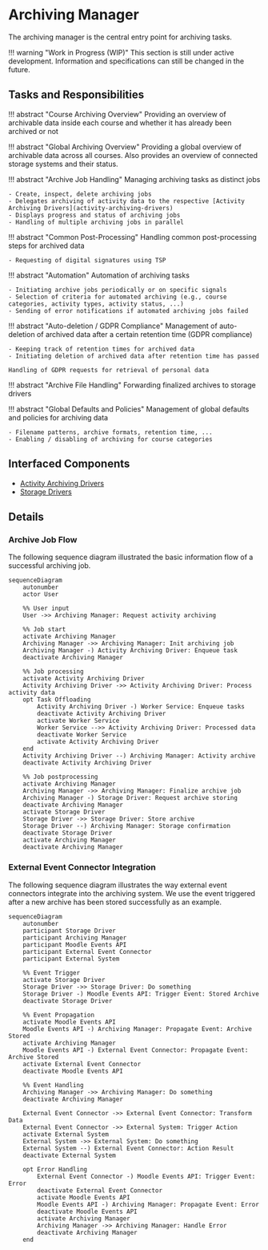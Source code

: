 # Archiving Manager

The archiving manager is the central entry point for archiving tasks.

!!! warning "Work in Progress (WIP)"
    This section is still under active development. Information and specifications can still be changed in the future.


## Tasks and Responsibilities

!!! abstract "Course Archiving Overview"
    Providing an overview of archivable data inside each course and whether it has already been archived or not 

!!! abstract "Global Archiving Overview"
    Providing a global overview of archivable data across all courses. Also provides an overview of connected storage
    systems and their status.

!!! abstract "Archive Job Handling"
    Managing archiving tasks as distinct jobs

    - Create, inspect, delete archiving jobs
    - Delegates archiving of activity data to the respective [Activity Archiving Drivers](activity-archiving-drivers)
    - Displays progress and status of archiving jobs
    - Handling of multiple archiving jobs in parallel

!!! abstract "Common Post-Processing"
    Handling common post-processing steps for archived data

    - Requesting of digital signatures using TSP

!!! abstract "Automation"
    Automation of archiving tasks

    - Initiating archive jobs periodically or on specific signals
    - Selection of criteria for automated archiving (e.g., course categories, activity types, activity status, ...)
    - Sending of error notifications if automated archiving jobs failed

!!! abstract "Auto-deletion / GDPR Compliance"
    Management of auto-deletion of archived data after a certain retention time (GDPR compliance)

    - Keeping track of retention times for archived data
    - Initiating deletion of archived data after retention time has passed 
    
    Handling of GDPR requests for retrieval of personal data

!!! abstract "Archive File Handling"
    Forwarding finalized archives to storage drivers

!!! abstract "Global Defaults and Policies"
    Management of global defaults and policies for archiving data

    - Filename patterns, archive formats, retention time, ...
    - Enabling / disabling of archiving for course categories


## Interfaced Components

- [Activity Archiving Drivers](../activity-archiving-drivers)
- [Storage Drivers](../storage-drivers)


## Details

### Archive Job Flow

The following sequence diagram illustrated the basic information flow of a successful archiving job.

```mermaid
sequenceDiagram
    autonumber
    actor User
    
    %% User input
    User ->> Archiving Manager: Request activity archiving

    %% Job start
    activate Archiving Manager
    Archiving Manager ->> Archiving Manager: Init archiving job
    Archiving Manager -) Activity Archiving Driver: Enqueue task
    deactivate Archiving Manager
    
    %% Job processing
    activate Activity Archiving Driver
    Activity Archiving Driver ->> Activity Archiving Driver: Process activity data
    opt Task Offloading
        Activity Archiving Driver -) Worker Service: Enqueue tasks
        deactivate Activity Archiving Driver
        activate Worker Service
        Worker Service -->> Activity Archiving Driver: Processed data
        deactivate Worker Service
        activate Activity Archiving Driver
    end
    Activity Archiving Driver --) Archiving Manager: Activity archive
    deactivate Activity Archiving Driver
    
    %% Job postprocessing
    activate Archiving Manager
    Archiving Manager ->> Archiving Manager: Finalize archive job
    Archiving Manager -) Storage Driver: Request archive storing
    deactivate Archiving Manager
    activate Storage Driver
    Storage Driver ->> Storage Driver: Store archive
    Storage Driver --) Archiving Manager: Storage confirmation
    deactivate Storage Driver
    activate Archiving Manager
    deactivate Archiving Manager
```

### External Event Connector Integration

The following sequence diagram illustrates the way external event connectors integrate into the archiving system. We use
the event triggered after a new archive has been stored successfully as an example.

```mermaid
sequenceDiagram
    autonumber
    participant Storage Driver
    participant Archiving Manager
    participant Moodle Events API
    participant External Event Connector
    participant External System
    
    %% Event Trigger
    activate Storage Driver
    Storage Driver ->> Storage Driver: Do something
    Storage Driver -) Moodle Events API: Trigger Event: Stored Archive
    deactivate Storage Driver
    
    %% Event Propagation
    activate Moodle Events API
    Moodle Events API -) Archiving Manager: Propagate Event: Archive Stored
    activate Archiving Manager
    Moodle Events API -) External Event Connector: Propagate Event: Archive Stored
    activate External Event Connector
    deactivate Moodle Events API
    
    %% Event Handling
    Archiving Manager ->> Archiving Manager: Do something
    deactivate Archiving Manager
    
    External Event Connector ->> External Event Connector: Transform Data
    External Event Connector ->> External System: Trigger Action
    activate External System
    External System ->> External System: Do something
    External System --) External Event Connector: Action Result
    deactivate External System

    opt Error Handling
        External Event Connector -) Moodle Events API: Trigger Event: Error
        deactivate External Event Connector
        activate Moodle Events API
        Moodle Events API -) Archiving Manager: Propagate Event: Error
        deactivate Moodle Events API
        activate Archiving Manager
        Archiving Manager ->> Archiving Manager: Handle Error
        deactivate Archiving Manager
    end


```